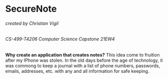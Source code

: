 # SecureNote
###### created by Christian Vigil
###### CS-499-T4206 Computer Science Capstone 21EW4

**Why create an application that creates notes?**
This idea come to fruition after my IPhone was stolen. In the old days before the age of technology, it was commong to keep a journal with a list of phone numbers, 
passwords, emails, addresses, etc. with any and all information for safe keeping.

